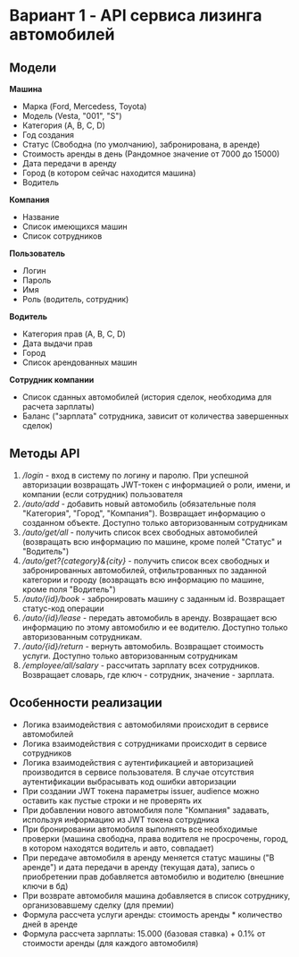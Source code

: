 ﻿# Вариант 1 - API сервиса лизинга автомобилей

## Модели

**Машина**
- Марка (Ford, Mercedess, Toyota)
- Модель (Vesta, "001", "S")
- Категория (A, B, C, D)
- Год создания
- Статус (Свободна (по умолчанию), забронирована, в аренде)
- Стоимость аренды в день (Рандомное значение от 7000 до 15000)
- Дата передачи в аренду
- Город (в котором сейчас находится машина)
- Водитель 

**Компания**
- Название
- Список имеющихся машин
- Список сотрудников

**Пользователь**
- Логин
- Пароль
- Имя
- Роль (водитель, сотрудник)

**Водитель**
- Категория прав (A, B, C, D)
- Дата выдачи прав
- Город 
- Список арендованных машин

**Сотрудник компании**
- Список сданных автомобилей (история сделок, необходима для расчета зарплаты)
- Баланс ("зарплата" сотрудника, зависит от количества завершенных сделок)

## Методы API
1) _/login_ - вход в систему по логину и паролю. При успешной авторизации возвращать JWT-токен с информацией о роли, имени, и компании (если сотрудник) пользователя
2) _/auto/add_ - добавить новый автомобиль (обязательные поля "Категория", "Город", "Компания"). Возвращает информацию о созданном объекте. Доступно только авторизованным сотрудникам
3) _/auto/get/all_ - получить список всех свободных автомобилей (возвращать всю информацию по машине, кроме полей "Статус" и "Водитель")
4) _/auto/get?{category}&{city}_ - получить список всех свободных и забронированных автомобилей, отфильтрованных по заданной категории и городу (возвращать всю информацию по машине, кроме поля "Водитель")
5) _/auto/{id}/book_ - забронировать машину с заданным id. Возвращает статус-код операции
6) _/auto/{id}/lease_ - передать автомобиль в аренду. Возвращает всю информацию по этому автомобилю и ее водителю. Доступно только авторизованным сотрудникам.
7) _/auto/{id}/return_ - вернуть автомобиль. Возвращает стоимость услуги. Доступно только авторизованным сотрудникам 
8) _/employee/all/salary_ - рассчитать зарплату всех сотрудников. Возвращает словарь, где ключ - cотрудник, значение - зарплата.

## Особенности реализации
- Логика взаимодействия с автомобилями происходит в сервисе автомобилей
- Логика взаимодействия с сотрудниками происходит в сервисе сотрудников
- Логика взаимодействия с аутентификацией и авторизацией производится в сервисе пользователя. В случае отсутствия аутентификации выбрасывать код ошибки авторизации
- При создании JWT токена параметры issuer, audience можно оставить как пустые строки и не проверять их
- При добавлении нового автомобиля поле "Компания" задавать, используя информацию из JWT токена сотрудника
- При бронировании автомобиля выполнять все необходимые проверки (машина свободна, права водителя не просрочены, город, в котором находятся водитель и авто, совпадает)
- При передаче автомобиля в аренду меняется статус машины ("В аренде") и дата передачи в аренду (текущая дата), запись о приобретении прав добавляется автомобилю и водителю (внешние ключи в бд)
- При возврате автомобиля машина добавляется в список сотруднику, организовавшему сделку (для премии)
- Формула рассчета услуги аренды: стоимость аренды * количество дней в аренде
- Формула рассчета зарплаты: 15.000 (базовая ставка) + 0.1% от стоимости аренды (для каждого автомобиля)